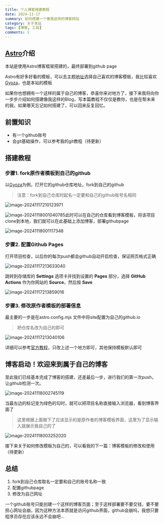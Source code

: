 ```yaml
---
title: 个人博客搭建教程
date: 2024-11-17
summary: 如何搭建一个像我这样的博客网站
category: 关于本站
tags: [博客, 工具]
comments: 1
---
```


## [Astro](https://docs.astro.build/zh-cn/getting-started/)介绍

本站是使用Astro博客框架搭建的，最终部署到github page

Astro有好多好看的模板，可以去主题[地址](https://astro.build/themes/)选择自己喜欢的博客模板，我比较喜欢[Gyoza](https://github.com/lxchapu/astro-gyoza)，也是本站的模板

如果你也想拥有一个这样的属于自己的博客，恭喜你来对地方了，接下来我将向你一步步介绍如何搭建像我这样的Blog，写本篇教程不仅仅是教你，也是在帮未来的我，如果哪天忘记如何搭建了，可以回来反复回忆。

## 前置知识

- 有一个github账号
- 会git基础操作，可以参考我的git教程（待更新）

## 搭建教程

### 步骤1. fork原作者模板到自己的github

以[Gyoza](https://github.com/lxchapu/astro-gyoza)为例，打开它的github仓库地址，fork到自己的github

> 注意：fork到自己仓库时起名一定要和自己的github账号名相同

![image-20241117210123971](https://picture-note-1328988318.cos.ap-nanjing.myqcloud.com/Typora/202411172101199.png)

![image-20241118001040785](https://picture-note-1328988318.cos.ap-nanjing.myqcloud.com/Typora/202411180010937.png)此时可以在自己的仓库看到博客模板，将该项目clone到本地，我们就可以在此基础上添加博客，部署githubpage

![image-20241118001117348](https://picture-note-1328988318.cos.ap-nanjing.myqcloud.com/Typora/202411180011385.png)

### 步骤2. 配置Github Pages

打开项目检查，以后你的每次push都会github自动开启检查，保证网页格式正确

![image-20241117213633040](https://picture-note-1328988318.cos.ap-nanjing.myqcloud.com/Typora/202411172136136.png)

跳转到存储库的 **Settings** 选项卡并找到设置的 **Pages** 部分，选择 **GitHub Actions** 作为你网站的 **Source**，然后按 **Save**

![image-20241117213859016](https://picture-note-1328988318.cos.ap-nanjing.myqcloud.com/Typora/202411172138161.png)

### 步骤3. 修改原作者模板的部署信息

最主要的一步是在astro.config.mjs 文件中将site配置为自己的github.io

> 把仓库名改为自己的即可

![image-20241117213040106](https://picture-note-1328988318.cos.ap-nanjing.myqcloud.com/Typora/202411172130197.png)

详细可以参考[官方教程](https://docs.astro.build/zh-cn/guides/deploy/github/)，只改上述一个地方即可，其他保持模板默认即可

## 博客启动！欢迎来到属于自己的博客

至此我们已经基本完成了博客的搭建，还差最后一步，进行我们的第一次push，让github检测一次。

![image-20241118002745119](https://picture-note-1328988318.cos.ap-nanjing.myqcloud.com/Typora/202411180027165.png)

当最左边的标记变为绿色的勾时，就可以把项目名称直接输入浏览器，看到博客界面了

> 这里根据上面做下了应该显示的是原作者的博客模板界面，这里为了显示输入就展示我自己的了

![image-20241118003252020](https://picture-note-1328988318.cos.ap-nanjing.myqcloud.com/Typora/202411180032228.png)

接下来关于如何修改模板为自己的，可以看我的下一篇：博客模板的修改和使用（待更新）

## 总结

1. fork到自己仓库取名一定要和自己的账号名称一致
2. 配置githubpage
3. 修改为自己网址

一个github账号只能创建一个这样的博客页面；至于这样部署要不要交钱，要不要担心网址会崩，因为这种方法本质就是访问github界面，github会崩吗，我想只要程序员存在应该永远不会崩吧...
